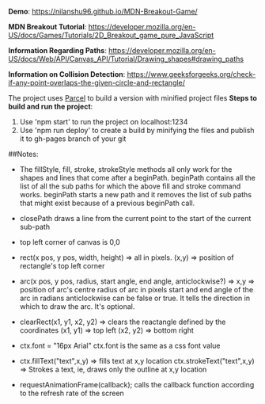 **Demo**: https://nilanshu96.github.io/MDN-Breakout-Game/

**MDN Breakout Tutorial**: https://developer.mozilla.org/en-US/docs/Games/Tutorials/2D_Breakout_game_pure_JavaScript

**Information Regarding Paths**: https://developer.mozilla.org/en-US/docs/Web/API/Canvas_API/Tutorial/Drawing_shapes#drawing_paths

**Information on Collision Detection**: https://www.geeksforgeeks.org/check-if-any-point-overlaps-the-given-circle-and-rectangle/


The project uses [Parcel](https://parceljs.org/) to build a version with minified project files
**Steps to build and run the project**:

1. Use 'npm start' to run the project on localhost:1234
2. Use 'npm run deploy' to create a build by minifying the files and publish it to gh-pages branch of your git


##Notes:

* The fillStyle, fill, stroke, strokeStyle methods all only work for the shapes and lines that come after a beginPath.
beginPath contains all the list of all the sub paths for which the above fill and stroke command works.
beginPath starts a new path and it removes the list of sub paths that might exist because of a previous beginPath call.

* closePath draws a line from the current point to the start of the current sub-path

* top left corner of canvas is 0,0

* rect(x pos, y pos, width, height) => all in pixels. 
(x,y) => position of rectangle's top left corner

* arc(x pos, y pos, radius, start angle, end angle, anticlockwise?) =>
x,y => position of arc's centre
radius of arc in pixels
start and end angle of the arc in radians
anticlockwise can be false or true. It tells the direction in which to draw the arc. It's optional.

* clearRect(x1, y1, x2, y2) => clears the reactangle defined by the coordinates
(x1, y1) => top left 
(x2, y2) => bottom right

* ctx.font = "16px Arial"
ctx.font is the same as a css font value

* ctx.fillText("text",x,y) => fills text at x,y location
ctx.strokeText("text",x,y) => Strokes a text, ie, draws only the outline at x,y location

* requestAnimationFrame(callback);
calls the callback function according to the refresh rate of the screen

